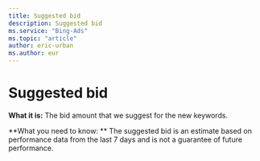 ```yaml
---
title: Suggested bid
description: Suggested bid
ms.service: "Bing-Ads"
ms.topic: "article"
author: eric-urban
ms.author: eur
---
```


# Suggested bid

**What it is:**       The bid amount that we suggest for the new keywords.

**What you need to know: **       The suggested bid is an estimate based on performance data from the last 7 days and is not a guarantee of future performance.


